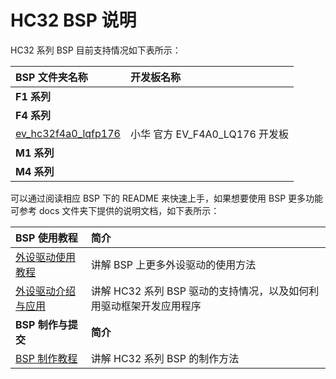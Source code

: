 
# HC32 BSP 说明

HC32 系列 BSP 目前支持情况如下表所示：

| **BSP 文件夹名称**       | **开发板名称**                 |
|:------------------------- |:------------------------- |
| **F1 系列** |  |
| **F4 系列** |  |
| [ev_hc32f4a0_lqfp176](ev_hc32f4a0_lqfp176) | 小华 官方 EV_F4A0_LQ176 开发板 |
| **M1 系列** |  |
| **M4 系列** |  |

可以通过阅读相应 BSP 下的 README 来快速上手，如果想要使用 BSP 更多功能可参考 docs 文件夹下提供的说明文档，如下表所示：

| **BSP 使用教程** | **简介**                                          |
|:-------------------- |:------------------------------------------------- |
| [外设驱动使用教程](docs/HC32系列BSP外设驱动使用教程.md) | 讲解 BSP 上更多外设驱动的使用方法 |
| [外设驱动介绍与应用](docs/HC32系列驱动介绍.md) | 讲解 HC32 系列 BSP 驱动的支持情况，以及如何利用驱动框架开发应用程序 |
| **BSP 制作与提交** | **简介**                                     |
| [BSP 制作教程](docs/HC32系列BSP制作教程.md) | 讲解 HC32 系列 BSP 的制作方法 |

